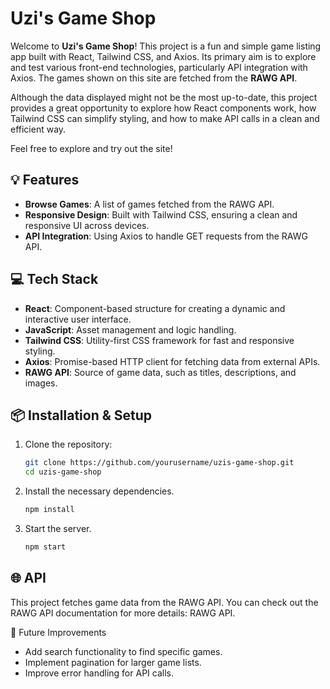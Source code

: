 # Uzi's Game Shop

Welcome to **Uzi's Game Shop**! This project is a fun and simple game listing app built with React, Tailwind CSS, and Axios. Its primary aim is to explore and test various front-end technologies, particularly API integration with Axios. The games shown on this site are fetched from the **RAWG API**.

Although the data displayed might not be the most up-to-date, this project provides a great opportunity to explore how React components work, how Tailwind CSS can simplify styling, and how to make API calls in a clean and efficient way.

Feel free to explore and try out the site!

## 💡 Features

- **Browse Games**: A list of games fetched from the RAWG API.
- **Responsive Design**: Built with Tailwind CSS, ensuring a clean and responsive UI across devices.
- **API Integration**: Using Axios to handle GET requests from the RAWG API.

## 💻 Tech Stack

- **React**: Component-based structure for creating a dynamic and interactive user interface.
- **JavaScript**: Asset management and logic handling.
- **Tailwind CSS**: Utility-first CSS framework for fast and responsive styling.
- **Axios**: Promise-based HTTP client for fetching data from external APIs.
- **RAWG API**: Source of game data, such as titles, descriptions, and images.

## 📦 Installation & Setup

1. Clone the repository:
   ```bash
   git clone https://github.com/yourusername/uzis-game-shop.git
   cd uzis-game-shop
2. Install the necessary dependencies.
   ```bash
   npm install
3. Start the server.
   ```bash
   npm start

## 🌐 API
This project fetches game data from the RAWG API. You can check out the RAWG API documentation for more details: RAWG API.

🚀 Future Improvements
- Add search functionality to find specific games.
- Implement pagination for larger game lists.
- Improve error handling for API calls.
  
